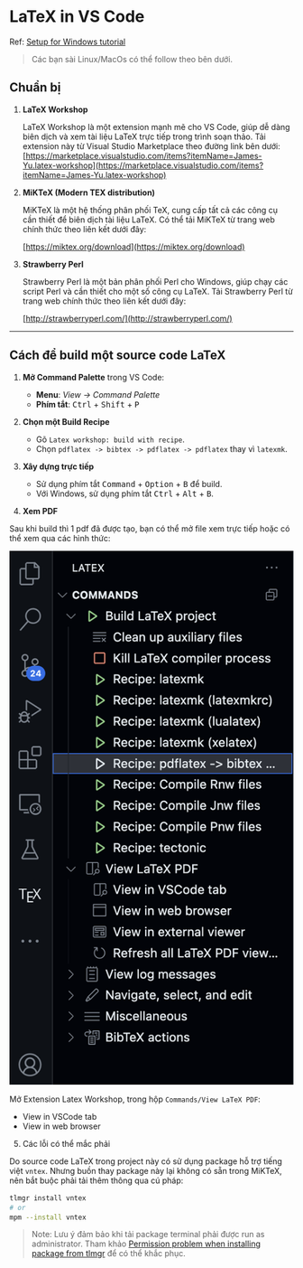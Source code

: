 # LaTeX in VS Code

Ref: [Setup for Windows tutorial](https://youtu.be/4lyHIQl4VM8?si=COvRyPyoKxCJ2Fpl)

> Các bạn sài Linux/MacOs có thể follow theo bên dưới.  

## Chuẩn bị

1. **LaTeX Workshop**  

    LaTeX Workshop là một extension mạnh mẽ cho VS Code, giúp dễ dàng biên dịch và xem tài liệu LaTeX trực tiếp trong trình soạn thảo. Tải extension này từ Visual Studio Marketplace theo đường link bên dưới:
    [https://marketplace.visualstudio.com/items?itemName=James-Yu.latex-workshop](https://marketplace.visualstudio.com/items?itemName=James-Yu.latex-workshop)

2. **MiKTeX (Modern TEX distribution)**  

    MiKTeX là một hệ thống phân phối TeX, cung cấp tất cả các công cụ cần thiết để biên dịch tài liệu LaTeX. Có thể tải MiKTeX từ trang web chính thức theo liên kết dưới đây:

    [https://miktex.org/download](https://miktex.org/download)

3. **Strawberry Perl**

    Strawberry Perl là một bản phân phối Perl cho Windows, giúp chạy các script Perl và cần thiết cho một số công cụ LaTeX. Tải Strawberry Perl từ trang web chính thức theo liên kết dưới đây:

    [http://strawberryperl.com/](http://strawberryperl.com/)

---

## Cách để build một source code LaTeX

1. **Mở Command Palette** trong VS Code:  
    - **Menu**: *View → Command Palette*  
    - **Phím tắt**: <kbd>Ctrl</kbd> + <kbd>Shift</kbd> + <kbd>P</kbd>

2. **Chọn một Build Recipe**  
    - Gõ `Latex workshop: build with recipe`.  
    - Chọn `pdflatex -> bibtex -> pdflatex -> pdflatex` thay vì `latexmk`.

3. **Xây dựng trực tiếp**  
    - Sử dụng phím tắt <kbd>Command</kbd> + <kbd>Option</kbd> + <kbd>B</kbd> để build.
    - Với Windows, sử dụng phím tắt <kbd>Ctrl</kbd> + <kbd>Alt</kbd> + <kbd>B</kbd>.

4. **Xem PDF**  

Sau khi build thì 1 pdf đã được tạo, bạn có thể mở file xem trực tiếp hoặc có thể xem qua các hình thức:    

![](./assets/readme.png)

Mở Extension Latex Workshop, trong hộp `Commands/View LaTeX PDF`:
- View in VSCode tab
- View in web browser

5. Các lỗi có thể mắc phải

Do source code LaTeX trong project này có sử dụng package hỗ trợ tiếng việt `vntex`. Nhưng buồn thay package này lại không có sẵn trong MiKTeX, nên bắt buộc phải tải thêm thông qua cú pháp:

```bash
tlmgr install vntex 
# or
mpm --install vntex 
```

> Note: Lưu ý đảm bảo khi tải package terminal phải được run as administrator. Tham khảo [Permission problem when installing package from tlmgr](https://tex.stackexchange.com/questions/187073/permission-problem-when-installing-package-from-tlmgr) để có thể khắc phục.
